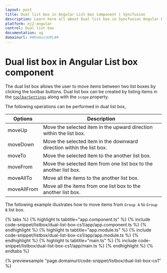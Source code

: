 ```yaml
---
layout: post
title: Dual list box in Angular List box component | Syncfusion
description: Learn here all about Dual list box in Syncfusion Angular List box component of Syncfusion Essential JS 2 and more.
platform: ej2-angular
control: Dual list box 
documentation: ug
domainurl: ##DomainURL##
---
```


# Dual list box in Angular List box component

The dual list box allows the user to move items between two list boxes by clicking the toolbar buttons. Dual list box can be created by listing items in the
[`toolbarSettings`](https://ej2.syncfusion.com/angular/documentation/api/list-box/#toolbarsettings) along with the `scope` property.

The following operations can be performed in dual list box,

| Options | Description |
|------|-------------|
| moveUp | Move the selected item in the upward direction within the list box. |
| moveDown | Move the selected item in the downward direction within the list box. |
| moveTo |  Move the selected item to the another list box. |
| moveFrom | Move the selected item from one list box to the another list box. |
| moveAllTo | Move all the items to the another list box. |
| moveAllFrom |  Move all the items from one list box to the another list box. |

The following example illustrates how to move items from `Group A` to `Group B` list box.

{% tabs %}
{% highlight ts tabtitle="app.component.ts" %}
{% include code-snippet/listbox/dual-list-box-cs1/app/app.component.ts %}
{% endhighlight %}
{% highlight ts tabtitle="app.module.ts" %}
{% include code-snippet/listbox/dual-list-box-cs1/app/app.module.ts %}
{% endhighlight %}
{% highlight ts tabtitle="main.ts" %}
{% include code-snippet/listbox/dual-list-box-cs1/app/main.ts %}
{% endhighlight %}
{% endtabs %}
  
{% previewsample "page.domainurl/code-snippet/listbox/dual-list-box-cs1" %}